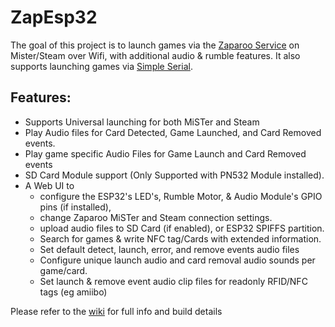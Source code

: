 # ZapEsp32

The goal of this project is to launch games via the [Zaparoo Service](https://wiki.zaparoo.org/Main_Page) on Mister/Steam over Wifi, with additional audio & rumble features. It also supports launching games via [Simple Serial](https://wiki.zaparoo.org/Reader_Drivers#Simple_Serial).

## Features:  
- Supports Universal launching for both MiSTer and Steam
- Play Audio files for Card Detected, Game Launched, and Card Removed events.  
- Play game specific Audio Files for Game Launch and Card Removed events
- SD Card Module support (Only Supported with PN532 Module installed).
- A Web UI to
  - configure the ESP32's LED's, Rumble Motor, & Audio Module's GPIO pins (if installed),
  - change Zaparoo MiSTer and Steam connection settings.
  - upload audio files to SD Card (if enabled), or ESP32 SPIFFS partition.
  - Search for games & write NFC tag/Cards with extended information.
  - Set default detect, launch, error, and remove events audio files
  - Configure unique launch audio and card removal audio sounds per game/card.
  - Set launch & remove event audio clip files for readonly RFID/NFC tags (eg amiibo)


 Please refer to the [wiki](https://github.com/MintyTrebor/zaparoo-esp32/wiki) for full info and build details
